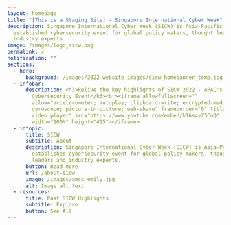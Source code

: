 ```yaml
---
layout: homepage
title: "[This is a Staging Site] - Singapore International Cyber Week"
description: Singapore International Cyber Week (SICW) is Asia-Pacific’s most
  established cybersecurity event for global policy makers, thought leaders and
  industry experts.
image: /images/logo_sicw.png
permalink: /
notification: ""
sections:
  - hero:
      background: /images/2022 website images/sicw_homebanner_temp.jpg
  - infobar:
      description: <h3>Relive the key highlights of SICW 2022 - APAC's Leading
        Cybersecurity Event</h3><br><iframe allowfullscreen=""
        allow="accelerometer; autoplay; clipboard-write; encrypted-media;
        gyroscope; picture-in-picture; web-share" frameborder="0" title="YouTube
        video player" src="https://www.youtube.com/embed/k16svvZ5CnQ"
        width="100%" height="415"></iframe>
  - infopic:
      title: SICW
      subtitle: About
      description: Singapore International Cyber Week (SICW) is Asia-Pacific’s most
        established cybersecurity event for global policy makers, thought
        leaders and industry experts.
      button: Read more
      url: /about-sicw
      image: /images/amcc emily.jpg
      alt: Image alt text
  - resources:
      title: Past SICW Highlights
      subtitle: Explore
      button: See All
---
```

